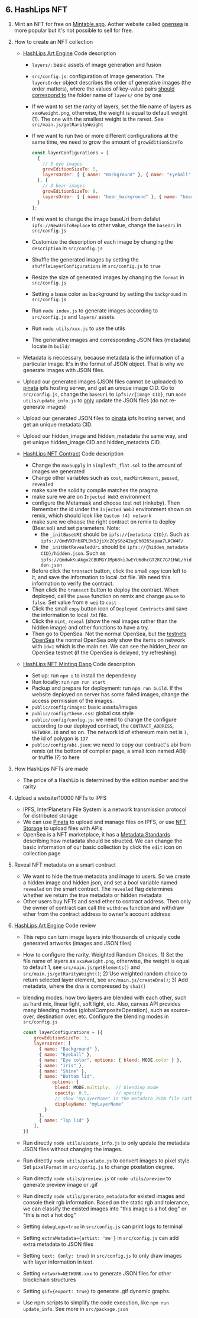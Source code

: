 ## 6. HashLips NFT

1. Mint an NFT for free on [Mintable.app](https://mintable.app/). Aother website called [opensea]() is more popular but it's not possible to sell for free.

2. How to create an NFT collection

   - [HashLips Art Engine](https://github.com/HashLips/hashlips_art_engine) Code description

      - `layers/`: basic assets of image generation and fusion

      - `src/config.js`: configuration of image generation. The `layersOrder` object describes the order of generative images (the order matters), where the values of key-value pairs <u>should correspond to</u> the folder name of `layers/` one by one

      - If we want to set the rarity of layers, set the file name of layers as `xxx#weight.png`, otherwise, the weight is equal to default weight (1). The one with the smallest weight is the rarest. See `src/main.js/getRarityWeight`

      - If we want to run two or more different configurations at the same time, we need to grow the amount of `growEditionSizeTo`

         ```js
         const layerConfigurations = [
           {
             // 5 eye images
             growEditionSizeTo: 5,
             layersOrder: [ { name: "Background" }, { name: "Eyeball" }, { name: "Eye color" }, { name: "Iris" }, { name: "Shine" }, { name: "Bottom lid" }, { name: "Top lid" } ]
           }, {
             // 3 bear images
             growEditionSizeTo: 8,
             layersOrder: [ { name: "bear_background" }, { name: "bear_body" }, { name: "bear_clothes" }, { name: "bear_hair" } ]
           }
         ];
         ```

      - If we want to change the image baseUri from defalut `ipfs://NewUriToReplace` to other value, change the `baseUri` in `src/config.js`

      - Customize the description of each image by changing the `description` in `src/config.js`

      - Shuffle the generated images by setting the `shuffleLayerConfigurations` in `src/config.js` to `true`

      - Resize the size of generated images by changing the `format` in `src/config.js`

      - Setting a base color as background by setting the `background` in `src/config.js`

      - Run `node index.js` to generate images according to `src/config.js` and `layers/` assets.

      - Run `node utils/xxx.js` to use the utils

      - The generative images and corresponding JSON files (metadata) locate in `build/`

   - Metadata is neccessary, because metadata is the information of a particular image. It's in the format of JSON object. That is why we generate images with JSON files.

   - Upload our generated images (JSON files cannot be uploaded) to [pinata](https://app.pinata.cloud/) ipfs hosting server, and get an unique image CID. Go to `src/config.js`, change the `baseUri` to `ipfs://{image CID}`, run `node utils/update_info.js` to <u>only</u> update the JSON files (do not re-generate images)

   - Upload our generated JSON files to [pinata](https://app.pinata.cloud/) ipfs hosting server, and get an unique metadata CID.

   - Upload our hidden_image and hidden_metadata the same way, and get unique hidden_image CID and hidden_metadata CID.

   - [HashLips NFT Contract](https://github.com/HashLips/hashlips_nft_contract) Code description

      - Change the `maxSupply` in `SimpleNft_flat.sol` to the amount of images we generated
      - Change other variables such as `cost`, `maxMintAmount`, `paused`, `revealed`
      - make sure the solidity compile matches the pragma
      - make sure we are on `Injected Web3` environment
      - configure the Metamask and choose test net (rinkeby). Then Remember the id under the `Injected Web3` environment shown on remix, which should look like `Custom (4) network`
      - make sure we choose the right contract on remix to deploy (Bear.sol) and set parameters. Note:
         - the `_initBaseURI` should be `ipfs://{metadata CID}/`. Such as `ipfs://QmdVXTnbXPLBk5JjiXcZCyS6z42ugEh8265apaa7LACW4F/`
         - the `_initNotRevealedUri` should be `ipfs://{hidden_metadata CID}/hidden.json`. Such as `ipfs://QmdwkKuAkgx2CBUMGYJMp68kiJwEYU6dhcGT2KC7G71HWL/hidden.json`
      - Before click the `transact` button, click the small `copy` icon left to it, and save the information to local .txt file. We need this information to verify the contract.
      - Then click the `transact` button to deploy the contract. When deployed, call the `pause` function on remix and change `pause` to `false`. Set value from `0 wei` to `cost`
      - Click the small `copy` button icon of `Deployed Contracts` and save the information to local .txt file.
      - Click the `mint`, `reveal` (show the real images rather than the hidden image) and other functions to have a try.
      - Then go to OpenSea. Not the normal OpenSea, but the [testnets OpenSea](https://testnets.opensea.io/) the normal OpenSea only show the items on network with `id=1` which is the main net. We can see the hidden_bear on OpenSea testnet (if the OpenSea is delayed, try refreshing).
   
   - [HashLips NFT Minting Dapp](https://github.com/HashLips/hashlips_nft_minting_dapp) Code description

      - Set up: run `npm i` to install the dependency
      - Run locally: run `npm run start`
      - Packup and prepare for deployment: run `npm run build`. If the website deployed on server has some failed images, change the access permission of the images.
      - `public/config/images`: basic assets/images
      - `public/config/theme.css`: global css style
      - `public/config/config.js`:  we need to change the configure according to our deployed contract, the `CONTRACT_ADDRESS`, `NETWORK.ID` and so on. The network id of ethereum main net is `1`, the id of polygon is `137`
      - `public/config/abi.json`: we need to copy our contract's abi from remix (at the bottom of compiler page, a small icon named ABI) or truffle (?) to here
   
3. How HashLips NFTs are made

   - The price of a HashLip is determined by the edition number and the rarity

4. Upload a website/10000 NFTs to IPFS

   - IPFS, InterPlanetary File System is a network transmission protocol for distributed storage
   - We can use [Pinata](https://app.pinata.cloud/pinmanager) to upload and manage files on IPFS, or use [NFT Storage](https://nft.storage/) to upload files with APIs
   - OpenSea is a NFT marketplace, it has a [Metadata Standards](https://docs.opensea.io/docs/metadata-standards) describing how metadata should be structed. We can change the basic information of our basic collection by click the `edit` icon on collection page

5. Reveal NFT metadata on a smart contract

   - We want to hide the true metadata and image to users. So we create a hidden image and hidden json, and set a bool variable named `revealed` on the smart contract. The `revealed` flag determines whether we return the true metadata or hidden metadata
   - Other users buy NFTs and send ether to contract address. Then only the owner of contract can call the `withdraw` function and withdraw ether from the contract address to owner's account address

6. [HashLips Art Engine](https://github.com/HashLips/hashlips_art_engine) Code review

   - This repo can turn image layers into thousands of uniquely code generated artworks (images and JSON files)

   - How to configure the rarity. Weighted Random Choices. 1) Set the file name of layers as `xxx#weight.png`, otherwise, the weight is equal to default 1, see `src/main.js/getElements()` and `src/main.js/getRarityWeight()`; 2) Use weighted random choice to return selected layer element, see `src/main.js/createDna()`; 3) Add metadata, where the dna is compressed by `sha1()`

   - blending modes: how two layers are blended with each other, such as hard mix, linear light, soft light, etc. Also, canvas API provides many blending modes (globalCompositeOperation), such as source-over, destination over, etc. Configure the blending modes in `src/config.js`

     ```js
     const layerConfigurations = [{
         growEditionSizeTo: 3,
         layersOrder: [
           { name: "Background" },
           { name: "Eyeball" },
           { name: "Eye color", options: { blend: MODE.color } },
           { name: "Iris" },
           { name: "Shine" },
           { name: "Bottom lid",
            	options: {
                 blend: MODE.multiply,	// blending mode
                 opacity: 0.5,			// opacity
                 // show "myLayerName" in the metadata JSON file rather than "Bottom lid"
                 displayName: "myLayerName"
             }
           },
           { name: "Top lid" }
         ],
     }]
     ```

   - Run directly `node utils/update_info.js` to only update the metadata JSON files without changing the images.

   - Run directly `node utils/pixelate.js` to convert images to pixel style. Set `pixelFormat` in `src/config.js` to change pixelation degree.

   - Run directly `node utils/preview.js` or `node utils/preview` to generate preview image or .gif

   - Run directly `node utils/generate_metadata` for existed images and console their rgb information. Based on the static rgb and tolerance, we can classify the existed images into "this image is a hot dog" or "this is not a hot dog"

   - Setting `debugLogs=true` in `src/config.js` can print logs to terminal

   - Setting `extraMetadata={artist: 'me'}` in `src/config.js` can add extra metadata to JSON files

   - Setting `text: {only: true}` in `src/config.js` to only draw images with layer information in text.

   - Setting `network=NETWORK.xxx` to generate JSON files for other blockchain structures

   - Setting `gif={export: true}` to generate .gif dynamic graphs.

   - Use npm scripts to simplify the code execution, like `npm run update_info`. See more in `src/package.json`

